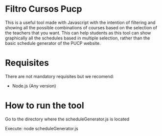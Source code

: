 # Filtro Cursos Pucp
This is a useful tool made with Javascript with the intention of filtering and showing all the possible combinations of courses based on the selection of the teachers that you want. This can help students as this tool can show graphically all the schedules based in multiple selection, rather than the basic schedule generator of the PUCP website. 

# Requisites
There are not mandatory requisites but we recomend:
+ Node.js (Any version)

# How to run the tool
Go to the directory where the scheduleGenerator.js is located

Execute:
node scheduleGenerator.js
